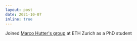 ```yaml
---
layout: post
date: 2021-10-07
inline: true
---
```


Joined [Marco Hutter's group](https://rsl.ethz.ch/) at ETH Zurich as a PhD student
